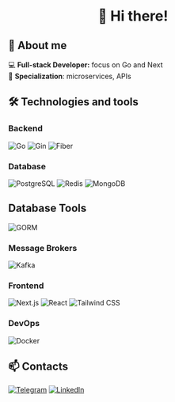 <h1 align="center">👋 Hi there!</h1>

## 🚀 About me
💻 **Full-stack Developer:** focus on Go and Next  
🎯 **Specialization**: microservices, APIs

## 🛠 Technologies and tools

### Backend
![Go](https://img.shields.io/badge/Go-00ADD8?style=for-the-badge&logo=go&logoColor=white)
![Gin](https://img.shields.io/badge/Gin-00ADD8?style=for-the-badge&logo=go&logoColor=white)
![Fiber](https://img.shields.io/badge/Fiber-00ADD8?style=for-the-badge&logo=go&logoColor=white)

### Database
![PostgreSQL](https://img.shields.io/badge/PostgreSQL-316192?style=for-the-badge&logo=postgresql&logoColor=white)
![Redis](https://img.shields.io/badge/Redis-DC382D?style=for-the-badge&logo=redis&logoColor=white)
![MongoDB](https://img.shields.io/badge/MongoDB-47A248?style=for-the-badge&logo=mongodb&logoColor=white)

## Database Tools
![GORM](https://img.shields.io/badge/GORM-00ADD8?style=for-the-badge&logo=go&logoColor=white)

### Message Brokers
![Kafka](https://img.shields.io/badge/Kafka-231F20?style=for-the-badge&logo=apachekafka&logoColor=white)

### Frontend
![Next.js](https://img.shields.io/badge/Next.js-000000?style=for-the-badge&logo=nextdotjs&logoColor=white)
![React](https://img.shields.io/badge/React-61DAFB?style=for-the-badge&logo=react&logoColor=black)
![Tailwind CSS](https://img.shields.io/badge/Tailwind_CSS-38B2AC?style=for-the-badge&logo=tailwind-css&logoColor=white)

### DevOps
![Docker](https://img.shields.io/badge/Docker-2496ED?style=for-the-badge&logo=docker&logoColor=white)

## 📫 Contacts
[![Telegram](https://img.shields.io/badge/Telegram-2CA5E0?style=for-the-badge&logo=telegram&logoColor=white)](https://t.me/Lev_arino)
[![LinkedIn](https://img.shields.io/badge/LinkedIn-0077B5?style=for-the-badge&logo=linkedin&logoColor=white)](https://www.linkedin.com/in/max-kozlov-61b635291/)
